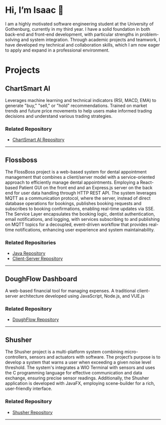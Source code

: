 # Hi, I’m Isaac 👋
I am a highly motivated software engineering student at the University of Gothenburg, currently in my third year. I have a solid foundation in both back-end and front-end development, with particular strengths in problem-solving and system integration. Through academic projects and teamwork, I have developed my technical and collaboration skills, which I am now eager to apply and expand in a professional environment.
# Projects
## ChartSmart AI
Leverages machine learning and technical indicators (RSI, MACD, EMA) to generate "buy," "sell," or "hold" recommendations. Trained on market trends and future price movements to help users make informed trading decisions and understand various trading strategies.
### Related Repository
- [ChartSmart AI Repository](https://github.com/KalleErikssoon/ChartSmartAI)
---
## Flossboss
The FlossBoss project is a web-based system for dental appointment management that combines a client/server model with a service-oriented approach to efficiently manage dental appointments. Employing a React-based Patient GUI on the front end and an Express.js server on the back end for user data handling through HTTP REST API. The system leverages MQTT as a communication protocol, where the server, instead of direct database operations for bookings, publishes booking requests and subscribes to booking confirmations, enabling real-time updates via SSE. The Service Layer encapsulates the booking logic, dentist authentication, email notifications, and logging, with services subscribing to and publishing on MQTT topics for a decoupled, event-driven workflow that provides real-time notifications, enhancing user experience and system maintainability.
### Related Repositories
- [Java Repository](https://github.com/joelcelen/flossboss-java-repo)
- [Client-Server Repository](https://github.com/KalleErikssoon/Flossboss-client-server)
--- 
## DoughFlow Dashboard
A web-based financial tool for managing expenses. A traditional client-server architecture developed using JavaScript, Node.js, and VUE.js
### Related Repository
- [DoughFlow Repository](https://github.com/IsaacLT/DoughFlow-Dashboard)
---
## Shusher
The Shusher project is a multi-platform system combining micro-controllers, sensors and actuators with software. The project’s purpose is to develop a system that warns a user when exceeding a given noise level threshold. The system's integrates a WIO Terminal with sensors and uses the C programming language for effective communication and data exchange, ensuring precise sensor readings. Additionally, the Shusher application is developed with JavaFX, employing scene-builder for a rich, user-friendly interface.
### Related Repository
- [Shusher Repository](https://github.com/IsaacLT/Shusher)
---
<!---
IsaacLT/IsaacLT is a ✨ special ✨ repository because its `README.md` (this file) appears on your GitHub profile.
You can click the Preview link to take a look at your changes.
--->
